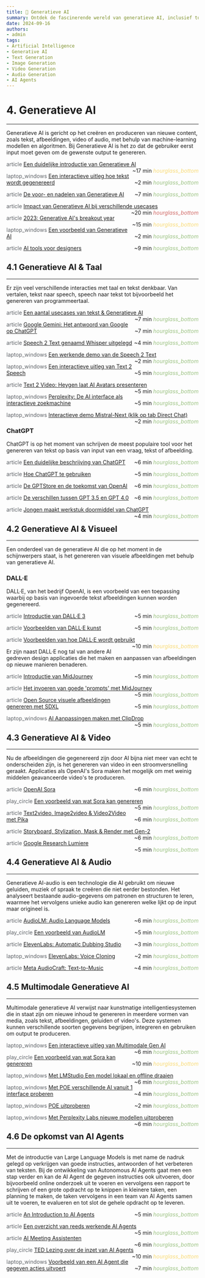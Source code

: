 ```yaml
---
title: 🎨 Generatieve AI
summary: Ontdek de fascinerende wereld van generatieve AI, inclusief toepassingen in tekst, beeld, video, en audio, met een blik op de toekomst van AI-agents.
date: 2024-09-16
authors:
- admin
tags:
- Artificial Intelligence
- Generative AI
- Text Generation
- Image Generation
- Video Generation
- Audio Generation
- AI Agents
---
```


# 4. Generatieve AI

---

Generatieve AI is gericht op het creëren en produceren van nieuwe content, zoals tekst, afbeeldingen, video of audio, met behulp van machine-learning modellen en algoritmen. Bij Generatieve AI is het zo dat de gebruiker eerst input moet geven om de gewenste output te genereren.

<span class="material-symbols-outlined" style="color: #5f6368;">article</span> [Een duidelijke introductie van Generatieve AI](https://example.com/intro-generative-ai) <span style="float: right;">~17 min <i class="material-icons" style="color: #F9DB78;">hourglass_bottom</i></span>

<span class="material-symbols-outlined" style="color: #5f6368;">laptop_windows</span> [Een interactieve uitleg hoe tekst wordt gegenereerd](https://example.com/interactive-text-generation) <span style="float: right;">~2 min <i class="material-icons" style="color: #9DC384;">hourglass_bottom</i></span>

<span class="material-symbols-outlined" style="color: #5f6368;">article</span> [De voor- en nadelen van Generatieve AI](https://example.com/pros-cons-generative-ai) <span style="float: right;">~7 min <i class="material-icons" style="color: #9DC384;">hourglass_bottom</i></span>

<span class="material-symbols-outlined" style="color: #5f6368;">article</span> [Impact van Generatieve AI bij verschillende usecases](https://example.com/generative-ai-impact) <span style="float: right;">~20 min <i class="material-icons" style="color: #D16D6A;">hourglass_bottom</i></span>

<span class="material-symbols-outlined" style="color: #5f6368;">article</span> [2023: Generative AI's breakout year](https://example.com/generative-ai-2023) <span style="float: right;">~15 min <i class="material-icons" style="color: #F9DB78;">hourglass_bottom</i></span>

<span class="material-symbols-outlined" style="color: #5f6368;">laptop_windows</span> [Een voorbeeld van Generatieve AI](https://example.com/generative-ai-example) <span style="float: right;">~2 min <i class="material-icons" style="color: #9DC384;">hourglass_bottom</i></span>

<span class="material-symbols-outlined" style="color: #5f6368;">article</span> [AI tools voor designers](https://example.com/ai-tools-designers) <span style="float: right;">~9 min <i class="material-icons" style="color: #9DC384;">hourglass_bottom</i></span>

## 4.1 Generatieve AI & Taal

---

Er zijn veel verschillende interacties met taal en tekst denkbaar. Van vertalen, tekst naar speech, speech naar tekst tot bijvoorbeeld het genereren van programmeertaal.

<span class="material-symbols-outlined" style="color: #5f6368;">article</span> [Een aantal usecases van tekst & Generatieve AI](https://example.com/text-generative-ai-usecases) <span style="float: right;">~7 min <i class="material-icons" style="color: #9DC384;">hourglass_bottom</i></span>

<span class="material-symbols-outlined" style="color: #5f6368;">article</span> [Google Gemini: Het antwoord van Google op ChatGPT](https://example.com/google-gemini) <span style="float: right;">~7 min <i class="material-icons" style="color: #9DC384;">hourglass_bottom</i></span>

<span class="material-symbols-outlined" style="color: #5f6368;">article</span> [Speech 2 Text genaamd Whisper uitgelegd](https://example.com/whisper-explained) <span style="float: right;">~4 min <i class="material-icons" style="color: #9DC384;">hourglass_bottom</i></span>

<span class="material-symbols-outlined" style="color: #5f6368;">laptop_windows</span> [Een werkende demo van de Speech 2 Text](https://example.com/speech-to-text-demo) <span style="float: right;">~2 min <i class="material-icons" style="color: #9DC384;">hourglass_bottom</i></span>

<span class="material-symbols-outlined" style="color: #5f6368;">laptop_windows</span> [Een interactieve uitleg van Text 2 Speech](https://example.com/text-to-speech-interactive) <span style="float: right;">~5 min <i class="material-icons" style="color: #9DC384;">hourglass_bottom</i></span>

<span class="material-symbols-outlined" style="color: #5f6368;">article</span> [Text 2 Video: Heygen laat AI Avatars presenteren](https://example.com/heygen-ai-avatars) <span style="float: right;">~5 min <i class="material-icons" style="color: #9DC384;">hourglass_bottom</i></span>

<span class="material-symbols-outlined" style="color: #5f6368;">laptop_windows</span> [Perplexity: De AI interface als interactieve zoekmachine](https://example.com/perplexity-ai) <span style="float: right;">~5 min <i class="material-icons" style="color: #9DC384;">hourglass_bottom</i></span>

<span class="material-symbols-outlined" style="color: #5f6368;">laptop_windows</span> [Interactieve demo Mistral-Next (klik op tab Direct Chat)](https://example.com/mistral-next-demo) <span style="float: right;">~2 min <i class="material-icons" style="color: #9DC384;">hourglass_bottom</i></span>

### ChatGPT

ChatGPT is op het moment van schrijven de meest populaire tool voor het genereren van tekst op basis van input van een vraag, tekst of afbeelding.

<span class="material-symbols-outlined" style="color: #5f6368;">article</span> [Een duidelijke beschrijving van ChatGPT](https://example.com/chatgpt-explained) <span style="float: right;">~6 min <i class="material-icons" style="color: #9DC384;">hourglass_bottom</i></span>

<span class="material-symbols-outlined" style="color: #5f6368;">article</span> [Hoe ChatGPT te gebruiken](https://example.com/how-to-use-chatgpt) <span style="float: right;">~5 min <i class="material-icons" style="color: #9DC384;">hourglass_bottom</i></span>

<span class="material-symbols-outlined" style="color: #5f6368;">article</span> [De GPTStore en de toekomst van OpenAI](https://example.com/gptstore-openai-future) <span style="float: right;">~6 min <i class="material-icons" style="color: #9DC384;">hourglass_bottom</i></span>

<span class="material-symbols-outlined" style="color: #5f6368;">article</span> [De verschillen tussen GPT 3.5 en GPT 4.0](https://example.com/gpt-3-5-vs-4-0) <span style="float: right;">~6 min <i class="material-icons" style="color: #9DC384;">hourglass_bottom</i></span>

<span class="material-symbols-outlined" style="color: #5f6368;">article</span> [Jongen maakt werkstuk doormiddel van ChatGPT](https://example.com/student-chatgpt-homework) <span style="float: right;">~4 min <i class="material-icons" style="color: #9DC384;">hourglass_bottom</i></span>

## 4.2 Generatieve AI & Visueel

---

Een onderdeel van de generatieve AI die op het moment in de schijnwerpers staat, is het genereren van visuele afbeeldingen met behulp van generatieve AI.

### DALL·E

DALL·E, van het bedrijf OpenAI, is een voorbeeld van een toepassing waarbij op basis van ingevoerde tekst afbeeldingen kunnen worden gegenereerd.

<span class="material-symbols-outlined" style="color: #5f6368;">article</span> [Introductie van DALL·E 3](https://example.com/dalle-3-intro) <span style="float: right;">~5 min <i class="material-icons" style="color: #9DC384;">hourglass_bottom</i></span>

<span class="material-symbols-outlined" style="color: #5f6368;">article</span> [Voorbeelden van DALL·E kunst](https://example.com/dalle-art-examples) <span style="float: right;">~5 min <i class="material-icons" style="color: #9DC384;">hourglass_bottom</i></span>

<span class="material-symbols-outlined" style="color: #5f6368;">article</span> [Voorbeelden van hoe DALL·E wordt gebruikt](https://example.com/dalle-usage-examples) <span style="float: right;">~10 min <i class="material-icons" style="color: #F9DB78;">hourglass_bottom</i></span>

Er zijn naast DALL·E nog tal van andere AI gedreven design applicaties die het maken en aanpassen van afbeeldingen op nieuwe manieren benaderen.

<span class="material-symbols-outlined" style="color: #5f6368;">article</span> [Introductie van MidJourney](https://example.com/midjourney-intro) <span style="float: right;">~5 min <i class="material-icons" style="color: #9DC384;">hourglass_bottom</i></span>

<span class="material-symbols-outlined" style="color: #5f6368;">article</span> [Het invoeren van goede 'prompts' met MidJourney](https://example.com/midjourney-prompts) <span style="float: right;">~5 min <i class="material-icons" style="color: #9DC384;">hourglass_bottom</i></span>

<span class="material-symbols-outlined" style="color: #5f6368;">article</span> [Open Source visuele afbeeldingen genereren met SDXL](https://example.com/sdxl-image-generation) <span style="float: right;">~5 min <i class="material-icons" style="color: #9DC384;">hourglass_bottom</i></span>

<span class="material-symbols-outlined" style="color: #5f6368;">laptop_windows</span> [AI Aanpassingen maken met ClipDrop](https://example.com/clipdrop-ai-edits) <span style="float: right;">~5 min <i class="material-icons" style="color: #9DC384;">hourglass_bottom</i></span>

## 4.3 Generatieve AI & Video

---

Nu de afbeeldingen die gegenereerd zijn door AI bijna niet meer van echt te onderscheiden zijn, is het genereren van video in een stroomversnelling geraakt. Applicaties als OpenAI's Sora maken het mogelijk om met weinig middelen geavanceerde video's te produceren.

<span class="material-symbols-outlined" style="color: #5f6368;">article</span> [OpenAI Sora](https://example.com/openai-sora) <span style="float: right;">~6 min <i class="material-icons" style="color: #9DC384;">hourglass_bottom</i></span>

<span class="material-symbols-outlined" style="color: #5f6368;">play_circle</span> [Een voorbeeld van wat Sora kan genereren](https://example.com/sora-example) <span style="float: right;">~5 min <i class="material-icons" style="color: #9DC384;">hourglass_bottom</i></span>

<span class="material-symbols-outlined" style="color: #5f6368;">article</span> [Text2video, Image2video & Video2Video met Pika](https://example.com/pika-video-generation) <span style="float: right;">~6 min <i class="material-icons" style="color: #9DC384;">hourglass_bottom</i></span>

<span class="material-symbols-outlined" style="color: #5f6368;">article</span> [Storyboard, Stylization, Mask & Render met Gen-2](https://example.com/gen-2-video-tools) <span style="float: right;">~6 min <i class="material-icons" style="color: #9DC384;">hourglass_bottom</i></span>

<span class="material-symbols-outlined" style="color: #5f6368;">article</span> [Google Research Lumiere](https://example.com/google-lumiere) <span style="float: right;">~5 min <i class="material-icons" style="color: #9DC384;">hourglass_bottom</i></span>

## 4.4 Generatieve AI & Audio

---

Generatieve AI-audio is een technologie die AI gebruikt om nieuwe geluiden, muziek of spraak te creëren die niet eerder bestonden. Het analyseert bestaande audio-gegevens om patronen en structuren te leren, waarmee het vervolgens unieke audio kan genereren welke lijkt op de input maar origineel is.

<span class="material-symbols-outlined" style="color: #5f6368;">article</span> [AudioLM: Audio Language Models](https://example.com/audiolm) <span style="float: right;">~6 min <i class="material-icons" style="color: #9DC384;">hourglass_bottom</i></span>

<span class="material-symbols-outlined" style="color: #5f6368;">play_circle</span> [Een voorbeeld van AudioLM](https://example.com/audiolm-example) <span style="float: right;">~5 min <i class="material-icons" style="color: #9DC384;">hourglass_bottom</i></span>

<span class="material-symbols-outlined" style="color: #5f6368;">article</span> [ElevenLabs: Automatic Dubbing Studio](https://example.com/elevenlabs-dubbing) <span style="float: right;">~3 min <i class="material-icons" style="color: #9DC384;">hourglass_bottom</i></span>

<span class="material-symbols-outlined" style="color: #5f6368;">laptop_windows</span> [ElevenLabs: Voice Cloning](https://example.com/elevenlabs-voice-cloning) <span style="float: right;">~2 min <i class="material-icons" style="color: #9DC384;">hourglass_bottom</i></span>

<span class="material-symbols-outlined" style="color: #5f6368;">article</span> [Meta AudioCraft: Text-to-Music](https://example.com/meta-audiocraft) <span style="float: right;">~4 min <i class="material-icons" style="color: #9DC384;">hourglass_bottom</i></span>

## 4.5 Multimodale Generatieve AI

---

Multimodale generatieve AI verwijst naar kunstmatige intelligentiesystemen die in staat zijn om nieuwe inhoud te genereren in meerdere vormen van media, zoals tekst, afbeeldingen, geluiden of video's. Deze systemen kunnen verschillende soorten gegevens begrijpen, integreren en gebruiken om output te produceren.

<span class="material-symbols-outlined" style="color: #5f6368;">laptop_windows</span> [Een interactieve uitleg van Multimodale Gen AI](https://example.com/multimodal-gen-ai-interactive) <span style="float: right;">~6 min <i class="material-icons" style="color: #9DC384;">hourglass_bottom</i></span>

<span class="material-symbols-outlined" style="color: #5f6368;">play_circle</span> [Een voorbeeld van wat Sora kan genereren](https://example.com/sora-multimodal-example) <span style="float: right;">~10 min <i class="material-icons" style="color: #F9DB78;">hourglass_bottom</i></span>

<span class="material-symbols-outlined" style="color: #5f6368;">laptop_windows</span> [Met LMStudio Een model lokaal en offline draaien](https://example.com/lmstudio-local-model) <span style="float: right;">~6 min <i class="material-icons" style="color: #9DC384;">hourglass_bottom</i></span>

<span class="material-symbols-outlined" style="color: #5f6368;">laptop_windows</span> [Met POE verschillende AI vanuit 1 interface proberen](https://example.com/poe-ai-interface) <span style="float: right;">~4 min <i class="material-icons" style="color: #9DC384;">hourglass_bottom</i></span>

<span class="material-symbols-outlined" style="color: #5f6368;">laptop_windows</span> [POE uitproberen](https://example.com/try-poe) <span style="float: right;">~2 min <i class="material-icons" style="color: #9DC384;">hourglass_bottom</i></span>

<span class="material-symbols-outlined" style="color: #5f6368;">laptop_windows</span> [Met Perplexity Labs nieuwe modellen uitproberen](https://example.com/perplexity-labs-models) <span style="float: right;">~6 min <i class="material-icons" style="color: #9DC384;">hourglass_bottom</i></span>

## 4.6 De opkomst van AI Agents

---

Met de introductie van Large Language Models is met name de nadruk gelegd op verkrijgen van goede instructies, antwoorden of het verbeteren van teksten. Bij de ontwikkeling van Autonomous AI Agents gaat men een stap verder en kan de AI Agent de gegeven instructies ook uitvoeren, door bijvoorbeeld online onderzoek uit te voeren en vervolgens een rapport te schrijven of een grote opdracht op te knippen in kleinere taken, een planning te maken, de taken vervolgens in een team van AI Agents samen uit te voeren, te evalueren en tot slot de gehele opdracht op te leveren.

<span class="material-symbols-outlined" style="color: #5f6368;">article</span> [An Introduction to AI Agents](https://example.com/intro-ai-agents) <span style="float: right;">~5 min <i class="material-icons" style="color: #9DC384;">hourglass_bottom</i></span>

<span class="material-symbols-outlined" style="color: #5f6368;">article</span> [Een overzicht van reeds werkende AI Agents](https://example.com/working-ai-agents) <span style="float: right;">~5 min <i class="material-icons" style="color: #9DC384;">hourglass_bottom</i></span>

<span class="material-symbols-outlined" style="color: #5f6368;">article</span> [AI Meeting Assistenten](https://example.com/ai-meeting-assistants) <span style="float: right;">~6 min <i class="material-icons" style="color: #9DC384;">hourglass_bottom</i></span>

<span class="material-symbols-outlined" style="color: #5f6368;">play_circle</span> [TED Lezing over de inzet van AI Agents](https://example.com/ted-ai-agents) <span style="float: right;">~10 min <i class="material-icons" style="color: #F9DB78;">hourglass_bottom</i></span>

<span class="material-symbols-outlined" style="color: #5f6368;">laptop_windows</span> [Voorbeeld van een AI Agent die gegeven acties uitvoert](https://example.com/ai-agent-demo) <span style="float: right;">~7 min <i class="material-icons" style="color: #9DC384;">hourglass_bottom</i></span>